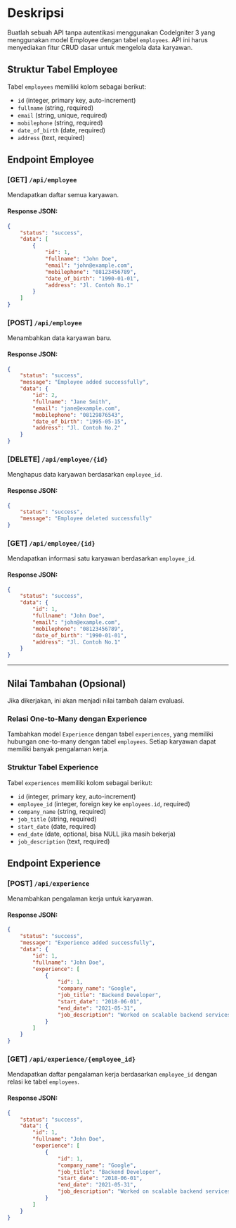 # Deskripsi
Buatlah sebuah API tanpa autentikasi menggunakan CodeIgniter 3 yang menggunakan model Employee dengan tabel `employees`. API ini harus menyediakan fitur CRUD dasar untuk mengelola data karyawan.

## Struktur Tabel Employee
Tabel `employees` memiliki kolom sebagai berikut:

- `id` (integer, primary key, auto-increment)
- `fullname` (string, required)
- `email` (string, unique, required)
- `mobilephone` (string, required)
- `date_of_birth` (date, required)
- `address` (text, required)

## Endpoint Employee
### [GET] `/api/employee`
Mendapatkan daftar semua karyawan.
#### Response JSON:
```json
{
    "status": "success",
    "data": [
        {
            "id": 1,
            "fullname": "John Doe",
            "email": "john@example.com",
            "mobilephone": "08123456789",
            "date_of_birth": "1990-01-01",
            "address": "Jl. Contoh No.1"
        }
    ]
}
```

### [POST] `/api/employee`
Menambahkan data karyawan baru.
#### Response JSON:
```json
{
    "status": "success",
    "message": "Employee added successfully",
    "data": {
        "id": 2,
        "fullname": "Jane Smith",
        "email": "jane@example.com",
        "mobilephone": "08129876543",
        "date_of_birth": "1995-05-15",
        "address": "Jl. Contoh No.2"
    }
}
```

### [DELETE] `/api/employee/{id}`
Menghapus data karyawan berdasarkan `employee_id`.
#### Response JSON:
```json
{
    "status": "success",
    "message": "Employee deleted successfully"
}
```

### [GET] `/api/employee/{id}`
Mendapatkan informasi satu karyawan berdasarkan `employee_id`.
#### Response JSON:
```json
{
    "status": "success",
    "data": {
        "id": 1,
        "fullname": "John Doe",
        "email": "john@example.com",
        "mobilephone": "08123456789",
        "date_of_birth": "1990-01-01",
        "address": "Jl. Contoh No.1"
    }
}
```

---

## Nilai Tambahan (Opsional)
Jika dikerjakan, ini akan menjadi nilai tambah dalam evaluasi.

### Relasi One-to-Many dengan Experience
Tambahkan model `Experience` dengan tabel `experiences`, yang memiliki hubungan one-to-many dengan tabel `employees`. Setiap karyawan dapat memiliki banyak pengalaman kerja.

### Struktur Tabel Experience
Tabel `experiences` memiliki kolom sebagai berikut:

- `id` (integer, primary key, auto-increment)
- `employee_id` (integer, foreign key ke `employees.id`, required)
- `company_name` (string, required)
- `job_title` (string, required)
- `start_date` (date, required)
- `end_date` (date, optional, bisa NULL jika masih bekerja)
- `job_description` (text, required)

## Endpoint Experience

### [POST] `/api/experience`
Menambahkan pengalaman kerja untuk karyawan.
#### Response JSON:
```json
{
    "status": "success",
    "message": "Experience added successfully",
    "data": {
        "id": 1,
        "fullname": "John Doe",
        "experience": [
            {
                "id": 1,
                "company_name": "Google",
                "job_title": "Backend Developer",
                "start_date": "2018-06-01",
                "end_date": "2021-05-31",
                "job_description": "Worked on scalable backend services."
            }
        ]
    }
}
```

### [GET] `/api/experience/{employee_id}`
Mendapatkan daftar pengalaman kerja berdasarkan `employee_id` dengan relasi ke tabel `employees`.
#### Response JSON:
```json
{
    "status": "success",
    "data": {
        "id": 1,
        "fullname": "John Doe",
        "experience": [
            {
                "id": 1,
                "company_name": "Google",
                "job_title": "Backend Developer",
                "start_date": "2018-06-01",
                "end_date": "2021-05-31",
                "job_description": "Worked on scalable backend services."
            }
        ]
    }
}
```
```
